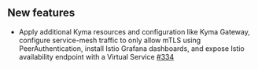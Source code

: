 
## New features

- Apply additional Kyma resources and configuration like Kyma Gateway, configure service-mesh traffic to only allow mTLS using PeerAuthentication, install Istio Grafana dashboards, and expose Istio availability endpoint with a Virtual Service [#334](https://github.com/kyma-project/istio/issues/334)

